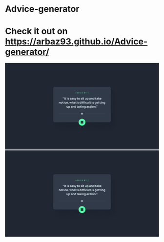 # Advice-generator
# Check it out on https://arbaz93.github.io/Advice-generator/
![Advice Generator](./images/desktop-design.jpg)
<img src="./images/desktop-design.jpg">
